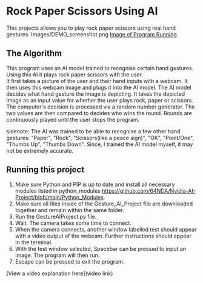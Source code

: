 # Rock Paper Scissors Using AI

This projects allows you to play rock paper scissors using real hand gestures. 
Images/DEMO_screenshot.png
[Image of Program Running](https://i.imgur.com/2vUfgM6.png)

## The Algorithm

This program uses an AI model trained to recognise certain hand gestures. Using this AI it plays rock paper scissors with the user.  
It first takes a picture of the user and their hand inputs with a webcam. It then uses this webcam image and plugs it into the AI model. The AI model decides what hand gesture the image is depicting. It takes the depicted image as an input value for whether the user plays rock, paper or scissors.  
The computer's decision is processed via a random number generator. The two values are then compared to decides who wins the round. Rounds are continuously played until the user stops the program.  
  
sidenote: The AI was trained to be able to recognise a few other hand gestures: "Paper", "Rock", "Scissors(like a peace sign)", "OK", "Point/One", "Thumbs Up", "Thumbs Down". Since, I trained the AI model myself, it may not be extremely accurate.

## Running this project

1. Make sure Python and PIP is up to date and install all necessary modules listed in python_modules https://github.com/64NDA/Nvidia-AI-Project/blob/main/Python_Modules.
2. Make sure all files inside of the Gesture_AI_Project file are downloaded together and remain within the same folder.
3. Run the GestureAIProject.py file.
4. Wait. The camera takes some time to connect.
5. When the camera connects, another window labelled test should appear with a video output of the webcam. Further instructions should appear in the terminal.
6. With the test window selected, Spacebar can be pressed to input an image. The program will then run.
7. Escape can be pressed to exit the program.

[View a video explanation here](video link)
